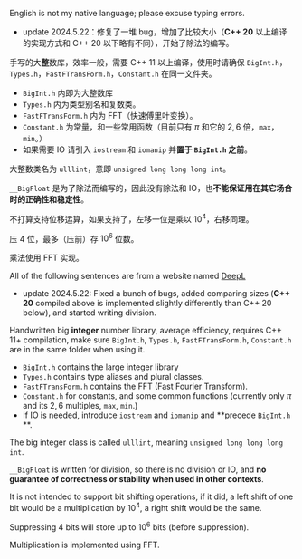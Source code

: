 English is not my native language; please excuse typing errors.

- update 2024.5.22：修复了一堆 bug，增加了比较大小（**C++ 20** 以上编译的实现方式和 C++ 20 以下略有不同），开始了除法的编写。

手写的大**整**数库，效率一般，需要 C++ 11 以上编译，使用时请确保 `BigInt.h`，`Types.h`，`FastFTransForm.h`，`Constant.h` 在同一文件夹。

- `BigInt.h` 内即为大整数库
- `Types.h` 内为类型别名和复数类。
- `FastFTransForm.h` 内为 FFT（快速傅里叶变换）。
- `Constant.h` 为常量，和一些常用函数（目前只有 $\pi$ 和它的 $2,6$ 倍，`max`，`min`。）
- 如果需要 IO 请引入 `iostream` 和 `iomanip` 并**置于 `BigInt.h` 之前**。

大整数类名为 `ulllint`，意即 `unsigned long long long int`。

`__BigFloat` 是为了除法而编写的，因此没有除法和 IO，也**不能保证用在其它场合时的正确性和稳定性**。 

不打算支持位移运算，如果支持了，左移一位是乘以 $10^4$，右移同理。

压 $4$ 位，最多（压前）存 $10^6$ 位数。

乘法使用 FFT 实现。

All of the following sentences are from a website named [DeepL](https://www.deepl.com/en/translator)

- update 2024.5.22: Fixed a bunch of bugs, added comparing sizes (**C++ 20** compiled above is implemented slightly differently than C++ 20 below), and started writing division.

Handwritten big **integer** number library, average efficiency, requires C++ 11+ compilation, make sure `BigInt.h`, `Types.h`, `FastFTransForm.h`, `Constant.h` are in the same folder when using it.

- `BigInt.h` contains the large integer library
- `Types.h` contains type aliases and plural classes.
- `FastFTransForm.h` contains the FFT (Fast Fourier Transform).
- `Constant.h` for constants, and some common functions (currently only $\pi$ and its $2,6$ multiples, `max`, `min`.)
- If IO is needed, introduce `iostream` and `iomanip` and **precede `BigInt.h` **.

The big integer class is called `ulllint`, meaning `unsigned long long long int`.

`__BigFloat` is written for division, so there is no division or IO, and **no guarantee of correctness or stability when used in other contexts**. 

It is not intended to support bit shifting operations, if it did, a left shift of one bit would be a multiplication by $10^4$, a right shift would be the same.

Suppressing $4$ bits will store up to $10^6$ bits (before suppression).

Multiplication is implemented using FFT.
